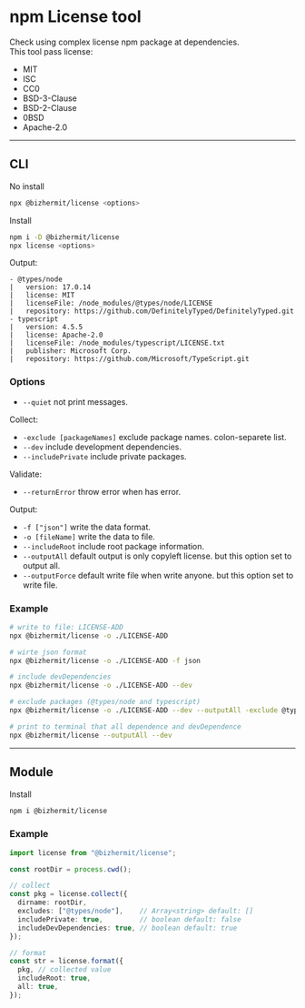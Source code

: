 # npm License tool

Check using complex license npm package at dependencies.  
This tool pass license:
* MIT
* ISC
* CC0
* BSD-3-Clause
* BSD-2-Clause
* 0BSD
* Apache-2.0

---

## CLI

No install
```bash
npx @bizhermit/license <options>
```

Install
```bash
npm i -D @bizhermit/license
npx license <options>
```

Output:
```
- @types/node
|   version: 17.0.14
|   license: MIT
|   licenseFile: /node_modules/@types/node/LICENSE
|   repository: https://github.com/DefinitelyTyped/DefinitelyTyped.git
- typescript
|   version: 4.5.5
|   license: Apache-2.0
|   licenseFile: /node_modules/typescript/LICENSE.txt
|   publisher: Microsoft Corp.
|   repository: https://github.com/Microsoft/TypeScript.git
```

### Options

* `--quiet` not print messages.

Collect:
* `-exclude [packageNames]` exclude package names. colon-separete list.
* `--dev` include development dependencies.
* `--includePrivate` include private packages.

Validate:
* `--returnError` throw error when has error.

Output:
* `-f ["json"]` write the data format.
* `-o [fileName]` write the data to file.
* `--includeRoot` include root package information.
* `--outputAll` default output is only copyleft license. but this option set to output all.
* `--outputForce` default write file when write anyone. but this option set to write file.

### Example

```bash
# write to file: LICENSE-ADD
npx @bizhermit/license -o ./LICENSE-ADD

# wirte json format
npx @bizhermit/license -o ./LICENSE-ADD -f json

# include devDependencies
npx @bizhermit/license -o ./LICENSE-ADD --dev

# exclude packages (@types/node and typescript)
npx @bizhermit/license -o ./LICENSE-ADD --dev --outputAll -exclude @types/node,typescript

# print to terminal that all dependence and devDependence
npx @bizhermit/license --outputAll --dev
```

---

## Module

Install
```bash
npm i @bizhermit/license
```

### Example
```ts
import license from "@bizhermit/license";

const rootDir = process.cwd();

// collect
const pkg = license.collect({
  dirname: rootDir,
  excludes: ["@types/node"],    // Array<string> default: []
  includePrivate: true,         // boolean default: false
  includeDevDependencies: true, // boolean default: true
});

// format
const str = license.format({
  pkg, // collected value
  includeRoot: true,
  all: true,
});
```